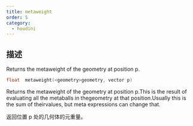 ```yaml
---
title: metaweight
order: 5
category:
  - houdini
---
```

    
## 描述

Returns the metaweight of the geometry at position p.

```c
float  metaweight(<geometry>geometry, vector p)
```

Returns the metaweight of the geometry at position p.This is the result of
evaluating all the metaballs in thegeometry at that position.Usually this is
the sum of theirvalues, but meta expressions can change that.

返回位置 p 处的几何体的元重量。
